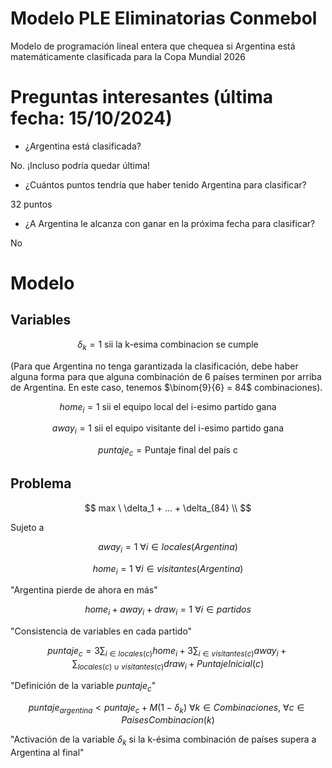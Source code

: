 # Modelo PLE Eliminatorias Conmebol

Modelo de programación lineal entera que chequea si Argentina está matemáticamente clasificada para la Copa Mundial 2026

# Preguntas interesantes (última fecha: 15/10/2024)

- ¿Argentina está clasificada?

No. ¡Incluso podría quedar última!

- ¿Cuántos puntos tendría que haber tenido Argentina para clasificar?

32 puntos

- ¿A Argentina le alcanza con ganar en la próxima fecha para clasificar?

No

# Modelo

## Variables

$$
\delta_k = 1 \ \text{sii la k-esima combinacion se cumple}
$$

(Para que Argentina no tenga garantizada la clasificación, debe haber alguna forma para que alguna combinación de 6 países terminen por arriba de Argentina. 
En este caso, tenemos  $\binom{9}{6} = 84$ combinaciones).

$$
home_i = 1 \ \text{sii el equipo local del i-esimo partido gana}
$$

$$
away_i = 1 \ \text{sii el equipo visitante del i-esimo partido gana}
$$

$$
puntaje_c = \text{Puntaje final del país c}
$$

## Problema

$$
max \ \delta_1 + ... + \delta_{84} \\
$$

Sujeto a

$$
away_i = 1 \ \forall i \in locales(Argentina)
$$

$$
home_i = 1 \ \forall i \in visitantes(Argentina)
$$

"Argentina pierde de ahora en más"

$$
home_i + away_i + draw_i = 1 \ \forall i \in partidos
$$

"Consistencia de variables en cada partido"

$$
puntaje_c = 3 \sum_{i \in locales(c)} home_i + 3 \sum_{i \in visitantes(c)} away_i + \sum_{locales(c) \ \cup \ visitantes(c)} draw_i + PuntajeInicial(c)
$$

"Definición de la variable $puntaje_c$"

$$
puntaje_{argentina} < puntaje_c + M(1-\delta_k) \ \forall k \in Combinaciones, \ \forall c \in PaisesCombinacion(k)
$$

"Activación de la variable $\delta_k$ si la k-ésima combinación de países supera a Argentina al final"
